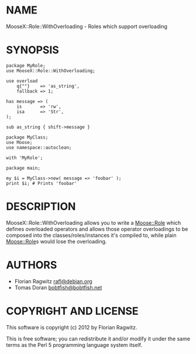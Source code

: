 # NAME

MooseX::Role::WithOverloading - Roles which support overloading

# SYNOPSIS

    package MyRole;
    use MooseX::Role::WithOverloading;

    use overload
        q{""}    => 'as_string',
        fallback => 1;

    has message => (
        is       => 'rw',
        isa      => 'Str',
    );

    sub as_string { shift->message }

    package MyClass;
    use Moose;
    use namespace::autoclean;

    with 'MyRole';

    package main;

    my $i = MyClass->new( message => 'foobar' );
    print $i; # Prints 'foobar'

# DESCRIPTION

MooseX::Role::WithOverloading allows you to write a [Moose::Role](http://search.cpan.org/perldoc?Moose::Role) which
defines overloaded operators and allows those operator overloadings to be
composed into the classes/roles/instances it's compiled to, while plain
[Moose::Role](http://search.cpan.org/perldoc?Moose::Role)s would lose the overloading.

# AUTHORS

- Florian Ragwitz <rafl@debian.org>
- Tomas Doran <bobtfish@bobtfish.net>

# COPYRIGHT AND LICENSE

This software is copyright (c) 2012 by Florian Ragwitz.

This is free software; you can redistribute it and/or modify it under
the same terms as the Perl 5 programming language system itself.

